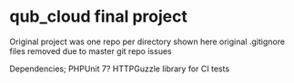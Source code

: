 # qub_cloud final project
Original project was one repo per directory shown here
original .gitignore files removed due to master git repo issues

Dependencies;
PHPUnit 7?
HTTPGuzzle library for CI tests
